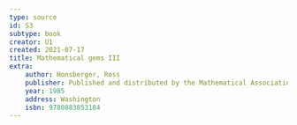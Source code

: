 ```yaml
---
type: source
id: S3
subtype: book
creator: U1
created: 2021-07-17
title: Mathematical gems III
extra:
    author: Honsberger, Ross
    publisher: Published and distributed by the Mathematical Association of America
    year: 1985
    address: Washington
    isbn: 9780883853184
---
```


